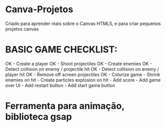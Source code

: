 # Canva-Projetos
 Criado para aprender mais sobre o Canvas HTML5, e para criar pequenos projetos canvas

# BASIC GAME CHECKLIST:
   OK - Create a player
   OK - Shoot projectiles
   OK - Create enemies
   OK - Detect collision on enemy / projectile hit
   OK - Detect collision on enemy / player hit
   OK - Remove off screen projectiles
   OK - Colorize game
    - Shrink enemies on hit
    - Create particles explosion on hit
    - Add score
    - Add game over UI
    - Add restart button
    - Add start game button

# Ferramenta para animação, biblioteca gsap